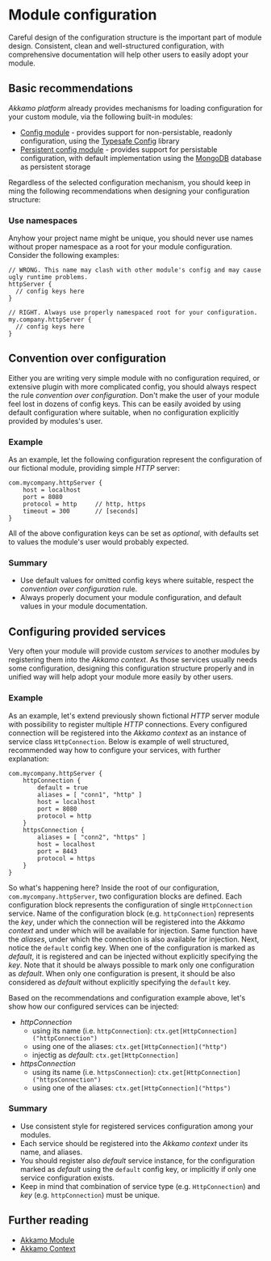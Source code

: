 # Module configuration
Careful design of the configuration structure is the important part of module design. Consistent,
clean and well-structured configuration, with comprehensive documentation will help other users to
easily adopt your module.

## Basic recommendations
*Akkamo platform* already provides mechanisms for loading configuration for your custom module, via
the following built-in modules:

- [Config module](../modules/config-module.md) - provides support for non-persistable, readonly
  configuration, using the [Typesafe Config](https://github.com/typesafehub/config) library
- [Persistent config module](../modules/persistent-config-module.md) - provides support for
  persistable configuration, with default implementation using the
  [MongoDB](https://www.mongodb.com) database as persistent storage

Regardless of the selected configuration mechanism, you should keep in ming the following
recommendations when designing your configuration structure:

### Use namespaces
Anyhow your project name might be unique, you should never use names without proper namespace as a
root for your module configuration. Consider the following examples:
```
// WRONG. This name may clash with other module's config and may cause ugly runtime problems.
httpServer {
  // config keys here
}
  
// RIGHT. Always use properly namespaced root for your configuration.
my.company.httpServer {
  // config keys here
}
```

## Convention over configuration
Either you are writing very simple module with no configuration required, or extensive plugin with
more complicated config, you should always respect the rule *convention over configuration*. Don't
make the user of your module feel lost in dozens of config keys. This can be easily avoided by using
default configuration where suitable, when no configuration explicitly provided by modules's user.

### Example
As an example, let the following configuration represent the configuration of our fictional module,
providing simple *HTTP* server:

```
com.mycompany.httpServer {
    host = localhost
    port = 8080
    protocol = http     // http, https
    timeout = 300       // [seconds]
}
```

All of the above configuration keys can be set as *optional*, with defaults set to values the
module's user would probably expected.

### Summary
- Use default values for omitted config keys where suitable, respect the
  *convention over configuration* rule.
- Always properly document your module configuration, and default values in your module
  documentation.

## Configuring provided services
Very often your module will provide custom *services* to another modules by registering them into
the *Akkamo context*. As those services usually needs some configuration,
designing this configuration structure properly and in unified way will help adopt your module more
easily by other users.

### Example

As an example, let's extend previously shown fictional *HTTP* server module with possibility to
register multiple *HTTP* connections. Every configured connection will be registered into the
*Akkamo context* as an instance of service class `HttpConnection`. Below is example of well
structured, recommended way how to configure your services, with further explanation:

```
com.mycompany.httpServer {
    httpConnection {
        default = true
        aliases = [ "conn1", "http" ]
        host = localhost
        port = 8080
        protocol = http
    }
    httpsConnection {
        aliases = [ "conn2", "https" ]
        host = localhost
        port = 8443
        protocol = https
    }
}
```

So what's happening here? Inside the root of our configuration, `com.mycompany.httpServer`, two
configuration blocks are defined. Each configuration block represents the configuration of single
`HttpConnection` service. Name of the configuration block (e.g. `httpConnection`) represents the
*key*, under which the connection will be registered into the *Akkamo context* and under which will
be available for injection. Same function have the *aliases*, under which the connection is also
available for injection. Next, notice the `default` config key. When one of the configuration is
marked as *default*, it is registered and can be injected without explicitly specifying the *key*.
Note that it should be always possible to mark only one configuration as *default*. When only one
configuration is present, it should be also considered as *default* without explicitly specifying
the `default` key.

Based on the recommendations and configuration example above, let's show how our configured services
can be injected:

- *httpConnection*
  - using its name (i.e. `httpConnection`): `ctx.get[HttpConnection]("httpConnection")`
  - using one of the aliases: `ctx.get[HttpConnection]("http")`
  - injectig as *default*: `ctx.get[HttpConnection]`
- *httpsConnection*
  - using its name (i.e. `httpsConnection`): `ctx.get[HttpConnection]("httpsConnection")`
  - using one of the aliases: `ctx.get[HttpConnection]("https")`

### Summary
- Use consistent style for registered services configuration among your modules.
- Each service should be registered into the *Akkamo context* under its name, and aliases.
- You should register also *default* service instance, for the configuration marked as *default*
  using the `default` config key, or implicitly if only one service configuration exists.
- Keep in mind that combination of service type (e.g. `HttpConnection`) and *key*
  (e.g. `httpConnection`) must be unique.

## Further reading
- [Akkamo Module](../how-it-works/module.md)
- [Akkamo Context](../how-it-works/context.md)